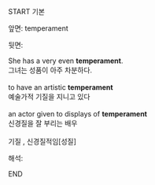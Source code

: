 START
기본

앞면:
temperament


뒷면:
<div>She has a very even <strong>temperament</strong>. <br></div><div><div><div>그녀는 성품이 아주 차분하다.</div></div></div><div><br></div><div><div>to have an artistic <strong>temperament</strong> </div><div><div>예술가적 기질을 지니고 있다</div></div></div><div><br></div><div><div>an actor given to displays of <strong>temperament</strong> </div><div><div>신경질을 잘 부리는 배우</div></div></div><div><br></div><div>기질 , 신경질적임[성질]</div>


해석:

END